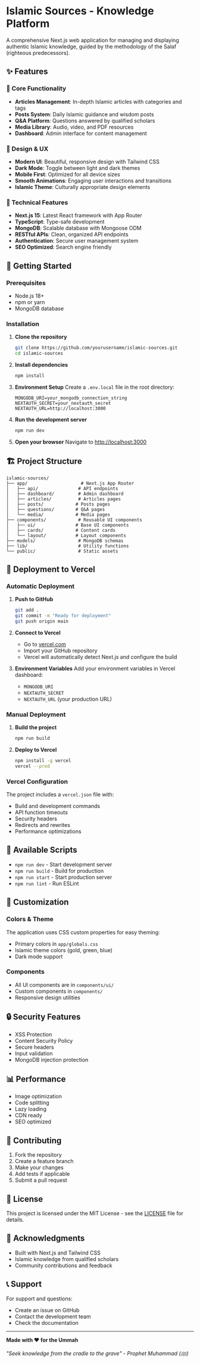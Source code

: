 # Islamic Sources - Knowledge Platform

A comprehensive Next.js web application for managing and displaying authentic Islamic knowledge, guided by the methodology of the Salaf (righteous predecessors).

## ✨ Features

### 🎯 Core Functionality
- **Articles Management**: In-depth Islamic articles with categories and tags
- **Posts System**: Daily Islamic guidance and wisdom posts
- **Q&A Platform**: Questions answered by qualified scholars
- **Media Library**: Audio, video, and PDF resources
- **Dashboard**: Admin interface for content management

### 🎨 Design & UX
- **Modern UI**: Beautiful, responsive design with Tailwind CSS
- **Dark Mode**: Toggle between light and dark themes
- **Mobile First**: Optimized for all device sizes
- **Smooth Animations**: Engaging user interactions and transitions
- **Islamic Theme**: Culturally appropriate design elements

### 🔧 Technical Features
- **Next.js 15**: Latest React framework with App Router
- **TypeScript**: Type-safe development
- **MongoDB**: Scalable database with Mongoose ODM
- **RESTful APIs**: Clean, organized API endpoints
- **Authentication**: Secure user management system
- **SEO Optimized**: Search engine friendly

## 🚀 Getting Started

### Prerequisites
- Node.js 18+ 
- npm or yarn
- MongoDB database

### Installation

1. **Clone the repository**
   ```bash
   git clone https://github.com/yourusername/islamic-sources.git
   cd islamic-sources
   ```

2. **Install dependencies**
   ```bash
   npm install
   ```

3. **Environment Setup**
   Create a `.env.local` file in the root directory:
   ```env
   MONGODB_URI=your_mongodb_connection_string
   NEXTAUTH_SECRET=your_nextauth_secret
   NEXTAUTH_URL=http://localhost:3000
   ```

4. **Run the development server**
   ```bash
   npm run dev
   ```

5. **Open your browser**
   Navigate to [http://localhost:3000](http://localhost:3000)

## 🏗️ Project Structure

```
islamic-sources/
├── app/                    # Next.js App Router
│   ├── api/               # API endpoints
│   ├── dashboard/         # Admin dashboard
│   ├── articles/          # Articles pages
│   ├── posts/            # Posts pages
│   ├── questions/        # Q&A pages
│   └── media/            # Media pages
├── components/            # Reusable UI components
│   ├── ui/               # Base UI components
│   ├── cards/            # Content cards
│   └── layout/           # Layout components
├── models/                # MongoDB schemas
├── lib/                   # Utility functions
└── public/                # Static assets
```

## 🚀 Deployment to Vercel

### Automatic Deployment

1. **Push to GitHub**
   ```bash
   git add .
   git commit -m "Ready for deployment"
   git push origin main
   ```

2. **Connect to Vercel**
   - Go to [vercel.com](https://vercel.com)
   - Import your GitHub repository
   - Vercel will automatically detect Next.js and configure the build

3. **Environment Variables**
   Add your environment variables in Vercel dashboard:
   - `MONGODB_URI`
   - `NEXTAUTH_SECRET`
   - `NEXTAUTH_URL` (your production URL)

### Manual Deployment

1. **Build the project**
   ```bash
   npm run build
   ```

2. **Deploy to Vercel**
   ```bash
   npm install -g vercel
   vercel --prod
   ```

### Vercel Configuration

The project includes a `vercel.json` file with:
- Build and development commands
- API function timeouts
- Security headers
- Redirects and rewrites
- Performance optimizations

## 📱 Available Scripts

- `npm run dev` - Start development server
- `npm run build` - Build for production
- `npm run start` - Start production server
- `npm run lint` - Run ESLint

## 🎨 Customization

### Colors & Theme
The application uses CSS custom properties for easy theming:
- Primary colors in `app/globals.css`
- Islamic theme colors (gold, green, blue)
- Dark mode support

### Components
- All UI components are in `components/ui/`
- Custom components in `components/`
- Responsive design utilities

## 🔒 Security Features

- XSS Protection
- Content Security Policy
- Secure headers
- Input validation
- MongoDB injection protection

## 📊 Performance

- Image optimization
- Code splitting
- Lazy loading
- CDN ready
- SEO optimized

## 🤝 Contributing

1. Fork the repository
2. Create a feature branch
3. Make your changes
4. Add tests if applicable
5. Submit a pull request

## 📄 License

This project is licensed under the MIT License - see the [LICENSE](LICENSE) file for details.

## 🙏 Acknowledgments

- Built with Next.js and Tailwind CSS
- Islamic knowledge from qualified scholars
- Community contributions and feedback

## 📞 Support

For support and questions:
- Create an issue on GitHub
- Contact the development team
- Check the documentation

---

**Made with ❤️ for the Ummah**

*"Seek knowledge from the cradle to the grave" - Prophet Muhammad (ﷺ)* 
